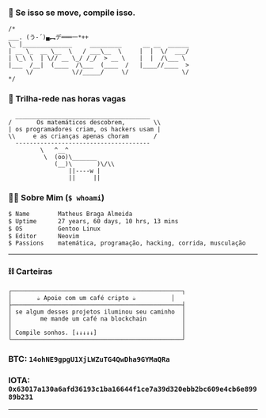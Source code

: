 ### 🐧 Se isso se move, compile isso.
```text
/*
___. (う-´)▄︻デ═══一*++                                          
\_ |______________     _________      __ __  ______
| __ \_  __ \__  \   / ___\__  \     |  |  \/  ___/
| \_\ \  | \// __ \_/ /_/  > __ \    |  |  /\___ \ 
|___  /__|  (____  /\___  (____  /   |____//____  >
     \/           \//_____/     \/               \/  
*/
```
### 👾 Trilha-rede nas horas vagas
```text
  ______________________________________
/       Os matemáticos descobrem,        \\
| os programadores criam, os hackers usam |
\\     e as crianças apenas choram       /
  --------------------------------------
         \   ^__^ 
          \  (oo)\_______
             (__)\       )\/\\
                 ||----w |
                 ||     ||
```
### 👨‍💻 Sobre Mim (`$ whoami`)
```bash
$ Name        Matheus Braga Almeida
$ Uptime      27 years, 60 days, 10 hrs, 13 mins
$ OS          Gentoo Linux
$ Editor      Neovim
$ Passions    matemática, programação, hacking, corrida, musculação
```
---
### ⛓️ Carteiras
```text
┌────────────────────────────────────────────────┐
│       ☕ Apoie com um café cripto ☕          │
├────────────────────────────────────────────────┤
│ se algum desses projetos iluminou seu caminho  │
│        me mande um café na blockchain          │
│                                                │
│ Compile sonhos. [↓↓↓↓↓]                        │
└────────────────────────────────────────────────┘
```
### BTC: `14ohNE9gpgU1XjLWZuTG4QwDha9GYMaQRa`  
### IOTA: `0x63017a130a6afd36193c1ba16644f1ce7a39d320ebb2bc609e4cb6e89989b231`
---
